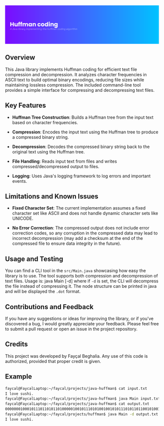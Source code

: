 ![Banner](images/banner.png)

## Overview

This Java library implements Huffman coding for efficient text file compression and decompression. It analyzes character frequencies in ASCII text to build optimal binary encodings, reducing file sizes while maintaining lossless compression. The included command-line tool provides a simple interface for compressing and decompressing text files.

## Key Features

- **Huffman Tree Construction**: Builds a Huffman tree from the input text based on character frequencies.

- **Compression**: Encodes the input text using the Huffman tree to produce a compressed binary string.

- **Decompression**: Decodes the compressed binary string back to the original text using the Huffman tree.

- **File Handling**: Reads input text from files and writes compressed/decompressed output to files.

- **Logging**: Uses Java's logging framework to log errors and important events.

## Limitations and Known Issues

- **Fixed Character Set**: The current implementation assumes a fixed character set like ASCII and does not handle dynamic character sets like UNICODE.

- **No Error Correction**: The compressed output does not include error correction codes, so any corruption in the compressed data may lead to incorrect decompression (may add a checksum at the end of the compressed file to ensure data integrity in the future).

## Usage and Testing

You can find a CLI tool in the `src/Main.java` showcasing how easy the library is to use. The tool supports both compression and decompression of text files. Usage is: java Main [-d] <file> where if `-d` is set, the CLI will decompress the file instead of compressing it. The node structure can be printed in java and will be displayed the `.dot` format.

## Contributions and Feedback

If you have any suggestions or ideas for improving the library, or if you've discovered a bug, I would greatly appreciate your feedback. Please feel free to submit a pull request or open an issue in the project repository.

## Credits

This project was developed by Fayçal Beghalia. Any use of this code is authorized, provided that proper credit is given.

## Example

```sh
faycal@FaycalLaptop:~/faycal/projects/java-huffman$ cat input.txt
I love sushi.
faycal@FaycalLaptop:~/faycal/projects/java-huffman$ java Main input.txt > output.txt
faycal@FaycalLaptop:~/faycal/projects/java-huffman$ cat output.txt
000000010001011101101011010000010010111010100100101011101011011001010010111001101011011111011010010010110110010000101010010000000000011001011111100101000001111111000110100001101101001101000000
faycal@FaycalLaptop:~/faycal/projects/huffman$ java Main -d output.txt
I love sushi.
```
